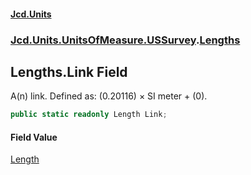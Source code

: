 #### [Jcd.Units](index.md 'index')
### [Jcd.Units.UnitsOfMeasure.USSurvey](Jcd.Units.UnitsOfMeasure.USSurvey.md 'Jcd.Units.UnitsOfMeasure.USSurvey').[Lengths](Lengths.md 'Jcd.Units.UnitsOfMeasure.USSurvey.Lengths')

## Lengths.Link Field

A(n) link. Defined as: (0.20116) × SI meter + (0).

```csharp
public static readonly Length Link;
```

#### Field Value
[Length](Length.md 'Jcd.Units.UnitTypes.Length')
